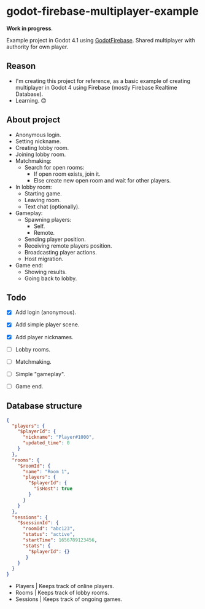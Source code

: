 # godot-firebase-multiplayer-example

**Work in progress**.

Example project in Godot 4.1 using [GodotFirebase](https://github.com/GodotNuts/GodotFirebase).
Shared multiplayer with authority for own player.

## Reason

- I'm creating this project for reference, as a basic example of creating multiplayer in Godot 4 using Firebase (mostly Firebase Realtime Database).
- Learning. 😊



## About project

- Anonymous login.
- Setting nickname.
- Creating lobby room.
- Joining lobby room.
- Matchmaking:
	- Search for open rooms:
		- If open room exists, join it.
		- Else create new open room and wait for other players.
- In lobby room:
	- Starting game.
	- Leaving room.
	- Text chat (optionally).
- Gameplay:
	- Spawning players:
		- Self.
		- Remote.
	- Sending player position.
	- Receiving remote players position.
	- Broadcasting player actions.
	- Host migration.
- Game end:
	- Showing results.
	- Going back to lobby.


## Todo

- [x] Add login (anonymous).
- [x] Add simple player scene.
- [x] Add player nicknames.
- [ ] Lobby rooms.
- [ ] Matchmaking.
- [ ] Simple "gameplay".
- [ ] Game end.


## Database structure

```json
{
  "players": {
	"$playerId": {
	  "nickname": "Player#1000",
	  "updated_time": 0
	}
  },
  "rooms": {
	"$roomId": {
	  "name": "Room 1",
	  "players": {
		"$playerId": {
		  "isHost": true
		}
	  }
	}
  },
  "sessions": {
	"$sessionId": {
	  "roomId": "abc123",
	  "status": "active",
	  "startTime": 1656789123456,
	  "stats": {
		"$playerId": {}
	   }
	}
  }
}
```

- Players | Keeps track of online players.
- Rooms | Keeps track of lobby rooms.
- Sessions | Keeps track of ongoing games.

